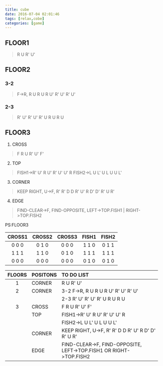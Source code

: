 ```yaml
---
title: cube
date: 2016-07-04 02:01:46
tags: [relax,cobe]
categories: [game]
---
```

## FLOOR1
>R U R' U'

## FLOOR2
### 3-2
>F->R, R U R U R U' R' U' R' U'

### 2-3
>R' U' R' U' R' U R U R U

<!--more-->

## FLOOR3
1. CROSS
>F R U R' U' F'

2. TOP
>FISH1->R' U' R U' R' U' U' R
>FISH2->L U L' U L U U L'

3. CORNER
>KEEP RIGHT, U->F, R' R' D D R' U' R D' D' R' U R'

4. EDGE
>FIND-CLEAR->F, FIND-OPPOSITE, LEFT->TOP.FISH1 | RIGHT->TOP.FISH2

PS:FLOOR3

| CROSS1 | CROSS2 | CROSS3 | FISH1  | FISH2  |
|:------:|:------:|:------:|:------:|:------:|
| 0 0 0  | 0 1 0  | 0 0 0  | 1 1 0  | 0 1 1  |
| 1 1 1  | 1 1 0  | 0 1 0  | 1 1 1  | 1 1 1  |
| 0 0 0  | 0 0 0  | 0 0 0  | 0 1 0  | 0 1 0  |

| FLOORS | POSITONS | TO DO LIST |
|:------:|:---------|:-----------|
| 1   | CORNER | R U R' U' |
| 2   | CORNER | 3-2 F->R, R U R U R U' R' U' R' U' |
|     |        | 2-3 R' U' R' U' R' U R U R U |
| 3   | CROSS  | F R U R' U' F' |
|     | TOP    | FISH1->R' U' R U' R' U' U' R |
|     |        | FISH2->L U L' U L U U L' |
|     | CORNER | KEEP RIGHT, U->F, R' R' D D R' U' R D' D' R' U R' |
|     | EDGE   | FIND-CLEAR->F, FIND-OPPOSITE, LEFT->TOP.FISH1 OR RIGHT->TOP.FISH2 |
